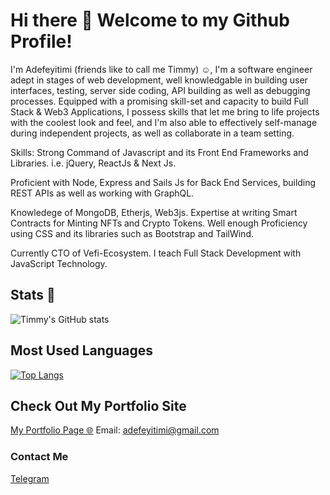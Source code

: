 # Hi there 👋 Welcome to my Github Profile!
I'm Adefeyitimi (friends like to call me Timmy) ☺,
I'm a software engineer adept in stages of web development, well knowledgable in building user interfaces, testing, server side coding, API building as well as debugging processes.
Equipped with a promising skill-set and capacity to build Full Stack & Web3 Applications,
I possess skills that let me bring to life projects with the coolest look and feel, and I'm also able to effectively self-manage during independent projects, as well as collaborate in a team setting.

Skills:
Strong Command of Javascript and its Front End Frameworks and Libraries.
i.e. jQuery, ReactJs & Next Js.

Proficient with Node, Express and Sails Js for Back End Services, building REST APIs as well as working with GraphQL.

Knowledege of MongoDB, Etherjs, Web3js.
Expertise at writing Smart Contracts for Minting NFTs and Crypto Tokens.
Well enough Proficiency using CSS and its libraries such as Bootstrap and TailWind.

Currently CTO of Vefi-Ecosystem.
I teach Full Stack Development with JavaScript Technology.

## Stats 🔢
![Timmy's GitHub stats](https://github-readme-stats.vercel.app/api?username=TimmyIsANerd&count_private=true&show_icons=true&theme=radical)
## Most Used Languages
[![Top Langs](https://github-readme-stats.vercel.app/api/top-langs/?username=TimmyIsANerd)](https://github.com/TimmyIsANerd/github-readme-stats)

## Check Out My Portfolio Site
[My Portfolio Page 🌐](https://adefeyitimi.netlify.app)
Email: adefeyitimi@gmail.com

### Contact Me 
[Telegram](https://t.me/theaethar)
